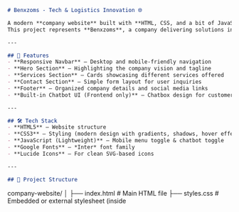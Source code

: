 
```markdown
# Benxzoms - Tech & Logistics Innovation 🌐

A modern **company website** built with **HTML, CSS, and a bit of JavaScript**.  
This project represents **Benxzoms**, a company delivering solutions in **web development, AI, cloud, IoT, and logistics**.  

---

## 🚀 Features
- **Responsive Navbar** – Desktop and mobile-friendly navigation  
- **Hero Section** – Highlighting the company vision and tagline  
- **Services Section** – Cards showcasing different services offered  
- **Contact Section** – Simple form layout for user inquiries  
- **Footer** – Organized company details and social media links  
- **Built-in Chatbot UI (Frontend only)** – Chatbox design for customer support simulation  

---

## 🛠️ Tech Stack
- **HTML5** – Website structure  
- **CSS3** – Styling (modern design with gradients, shadows, hover effects)  
- **JavaScript (Lightweight)** – Mobile menu toggle & chatbot toggle  
- **Google Fonts** – *Inter* font family  
- **Lucide Icons** – For clean SVG-based icons  

---

## 📂 Project Structure
```

company-website/
│
├── index.html       # Main HTML file
├── styles.css       # Embedded or external stylesheet (inside <style>)
├── script.js        # For mobile menu/chatbot toggle (optional external)
└── assets/          # (Optional) Images, icons, or media files

````

---

## 📖 How to Run
1. Clone or download the project:
   ```bash
   git clone https://github.com/your-username/company-website.git
   cd company-website
````

2. Open `index.html` in your browser:

   ```bash
   start index.html   # Windows
   open index.html    # macOS
   xdg-open index.html # Linux
   ```

---

## 🎯 Learning Objectives

* Build a **responsive company landing page** with only HTML & CSS
* Practice **UI/UX design** principles (cards, grids, typography)
* Implement **basic JavaScript interactivity** (menu, chatbot)
* Work with **Google Fonts & Icon Libraries**

---

## 📸 Preview (Screenshots recommended)

> Add screenshots of your homepage, services section, and chatbot window.

---

## 🤝 Contribution

Contributions are welcome! You can:

* Improve the chatbot functionality with **JavaScript or AI API**
* Add **animations** using CSS/JS libraries
* Enhance **SEO & accessibility**

---

## 📜 License

This project is licensed under the **MIT License** – free to use, modify, and distribute.

---

```

---

👉 Do you also want me to **add a minimal `script.js` example** for the **mobile menu toggle & chatbot open/close**, so your README matches the actual code behavior?
```
